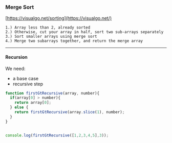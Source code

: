 ### Merge Sort

[https://visualgo.net/sorting](https://visualgo.net/)

```
1.) Array less than 2, already sorted
2.) Otherwise, cut your array in half, sort two sub-arrays separately
3.) Sort smaller arrays using merge sort
4.) Merge two subarrays together, and return the merge array

```

---

#### Recursion


We need:
- a base case
- recursive step


```js
function firstGtRecursive(array, number){
  if(array[0] > number){
    return array[0];
  } else {
    return firstGtRecursive(array.slice(1), number);
  }
}


console.log(firstGtRecursive([1,2,3,4,5],3));
```
